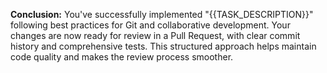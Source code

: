 **Conclusion:**
You've successfully implemented "{{TASK_DESCRIPTION}}" following best practices for Git and collaborative development. Your changes are now ready for review in a Pull Request, with clear commit history and comprehensive tests. This structured approach helps maintain code quality and makes the review process smoother. 